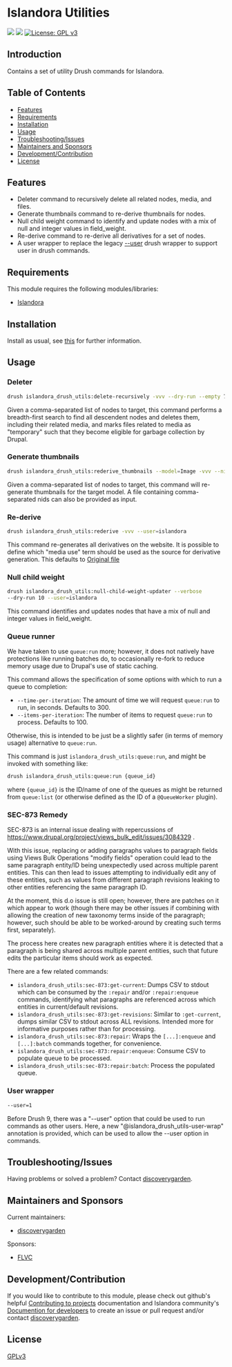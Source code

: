 # Islandora Utilities

![](https://github.com/discoverygarden/islandora_drush_utils/actions/workflows/auto-lint.yml/badge.svg)
![](https://github.com/discoverygarden/islandora_drush_utils/actions/workflows/auto-semver.yml/badge.svg)
[![License: GPL v3](https://img.shields.io/badge/License-GPLv3-blue.svg)](https://www.gnu.org/licenses/gpl-3.0)

## Introduction

Contains a set of utility Drush commands for Islandora.

## Table of Contents

* [Features](#features)
* [Requirements](#requirements)
* [Installation](#installation)
* [Usage](#usage)
* [Troubleshooting/Issues](#troubleshootingissues)
* [Maintainers and Sponsors](#maintainers-and-sponsors)
* [Development/Contribution](#developmentcontribution)
* [License](#license)

## Features

- Deleter command to recursively delete all related nodes, media, and files.
- Generate thumbnails command to re-derive thumbnails for nodes.
- Null child weight command to identify and update nodes with a mix of null and integer values in field_weight.
- Re-derive command to re-derive all derivatives for a set of nodes.
- A user wrapper to replace the legacy [--user](https://github.com/drush-ops/drush/issues/3396) drush wrapper to support user in drush commands.

## Requirements

This module requires the following modules/libraries:

* [Islandora](https://github.com/Islandora/islandora)

## Installation

Install as usual, see
[this]( https://www.drupal.org/docs/extending-drupal/installing-modules) for
further information.

## Usage

### Deleter

```bash
drush islandora_drush_utils:delete-recursively -vvv --dry-run --empty 7,11 --user=islandora
```

Given a comma-separated list of nodes to target, this command performs a breadth-first search to find all descendent nodes and deletes them, including their related media, and marks files related to media as "temporary" such that they become eligible for garbage collection by Drupal.

### Generate thumbnails

```bash
drush islandora_drush_utils:rederive_thumbnails --model=Image -vvv --nids=7,11 --user=islandora
```

Given a comma-separated list of nodes to target, this command will re-generate thumbnails for the target model. A file containing comma-separated nids can also be provided as input.

### Re-derive

```bash
drush islandora_drush_utils:rederive -vvv --user=islandora
```

This command re-generates all derivatives on the website. It is possible to define which "media use" term should be used as the source for derivative generation. This defaults to [Original file](http://pcdm.org/use#OriginalFile)

### Null child weight

```bash
drush islandora_drush_utils:null-child-weight-updater --verbose
--dry-run 10 --user=islandora
```

This command identifies and updates nodes that have a mix of null and integer values in field_weight.

### Queue runner

We have taken to use `queue:run` more; however, it does not natively have protections like running batches do, to occasionally re-fork to reduce memory usage due to Drupal's use of static caching.

This command allows the specification of some options with which to run a queue to completion:
- `--time-per-iteration`: The amount of time we will request `queue:run` to run, in seconds. Defaults to 300.
- `--items-per-iteration`: The number of items to request `queue:run` to process. Defaults to 100.

Otherwise, this is intended to be just be a slightly safer (in terms of memory usage) alternative to `queue:run`.

This command is just `islandora_drush_utils:queue:run`, and might be invoked with something like:

```bash
drush islandora_drush_utils:queue:run {queue_id}
```

where `{queue_id}` is the ID/name of one of the queues as might be returned from `queue:list` (or otherwise defined as the ID of a `@QueueWorker` plugin).

### SEC-873 Remedy

SEC-873 is an internal issue dealing with repercussions of https://www.drupal.org/project/views_bulk_edit/issues/3084329 .

With this issue, replacing or adding paragraphs values to paragraph fields using Views Bulk Operations "modify fields" operation could lead to the same paragraph entity/ID being unexpectedly used across multiple parent entities. This can then lead to issues attempting to individually edit any of these entities, such as values from different paragraph revisions leaking to other entities referencing the same paragraph ID.

At the moment, this d.o issue is still open; however, there are patches on it which appear to work (though there may be other issues if combining with allowing the creation of new taxonomy terms inside of the paragraph; however, such should be able to be worked-around by creating such terms first, separately).

The process here creates new paragraph entities where it is detected that a paragraph is being shared across multiple parent entities, such that future edits the particular items should work as expected.

There are a few related commands:

- `islandora_drush_utils:sec-873:get-current`: Dumps CSV to stdout which can be consumed by the `:repair` and/or `:repair:enqueue` commands, identifying what paragraphs are referenced across which entities in current/default revisions.
- `islandora_drush_utils:sec-873:get-revisions`: Similar to `:get-current`, dumps similar CSV to stdout across ALL revisions. Intended more for informative purposes rather than for processing.
- `islandora_drush_utils:sec-873:repair`: Wraps the `[...]:enqueue` and `[...]:batch` commands together, for convenience.
- `islandora_drush_utils:sec-873:repair:enqueue`: Consume CSV to populate queue to be processed.
- `islandora_drush_utils:sec-873:repair:batch`: Process the populated queue.

### User wrapper

```bash
--user=1
```

Before Drush 9, there was a "--user" option that could be used to run commands as other users. Here, a new  "@islandora_drush_utils-user-wrap" annotation is provided, which can be used to allow the --user option in commands.

## Troubleshooting/Issues

Having problems or solved a problem? Contact [discoverygarden](http://support.discoverygarden.ca).

## Maintainers and Sponsors

Current maintainers:

* [discoverygarden](http://www.discoverygarden.ca)

Sponsors:

* [FLVC](https://www.flvc.org/)

## Development/Contribution

If you would like to contribute to this module, please check out github's helpful
[Contributing to projects](https://docs.github.com/en/get-started/quickstart/contributing-to-projects) documentation and Islandora community's [Documention for developers](https://islandora.github.io/documentation/contributing/CONTRIBUTING/#github-issues) to create an issue or pull request and/or
contact [discoverygarden](http://support.discoverygarden.ca).

## License

[GPLv3](http://www.gnu.org/licenses/gpl-3.0.txt)
